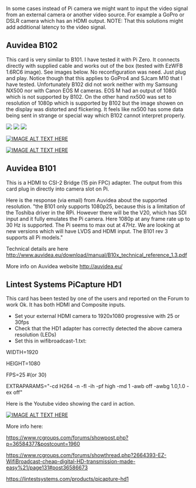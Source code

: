 In some cases instead of Pi camera we might want to input the video signal from an external camera or another video source. For example a GoPro or DSLR camera which has an HDMI output. NOTE: That this solutions might add additional latency to the video signal.

## Auvidea B102
This card is very similar to B101. I have tested it with Pi Zero. It connects directly with supplied cable and works out of the box (tested with EzWFB 1.6RC6 image). See images below. No reconfiguration was need. Just plug and play. Notice though that this applies to GoPro4 and SJcam M10 that I have tested. Unfortunately B102 did not work neither with my Samsung NX500 nor with Canon EOS M cameras. EOS M had an output of 1080i which is not supported by B102. On the other hand nx500 was set to resolution of 1080p which is supported by B102 but the image showen on the display was distorted and flickering. It feels like nx500 has some data being sent in strange or special way which B102 cannot interpret properly.

![](https://raw.githubusercontent.com/bortek/EZ-WifiBroadcast/master/wiki-content/B102-1.jpg)
![](https://raw.githubusercontent.com/bortek/EZ-WifiBroadcast/master/wiki-content/B102-2.jpg)
![](https://raw.githubusercontent.com/bortek/EZ-WifiBroadcast/master/wiki-content/B102-3.jpg)

[![IMAGE ALT TEXT HERE](https://img.youtube.com/vi/IBBYN1I1YOU/0.jpg)](https://www.youtube.com/watch?v=IBBYN1I1YOU)

[![IMAGE ALT TEXT HERE](https://img.youtube.com/vi/K-vXwZFPys4/0.jpg)](https://www.youtube.com/watch?v=K-vXwZFPys4)


## Auvidea B101
This is a HDMI to CSI-2 Bridge (15 pin FPC) adapter. The output from this card plug in directly into camera slot on Pi. 

Here is the response (via email) from Auvidea about the supported resolution. "the B101 only supports 1080p25, because this is a limitation of the Toshiba driver in the RPi. However there will be the V20, which has SDI input and it fully emulates the Pi camera. Here 1080p at any frame rate up to 30 Hz is supported. The Pi seems to max out at 47Hz. We are looking at new versions which will have LVDS and HDMI input. The B101 rev 3 supports all Pi models."

Technical details are here http://www.auvidea.eu/download/manual/B10x_technical_reference_1.3.pdf

More info on Auvidea website http://auvidea.eu/


## Lintest Systems PiCapture HD1
This card has been tested by one of the users and reported on the Forum to work Ok. It has both HDMI and Composite inputs. 

- Set your external HDMI camera to 1920x1080 progressive with 25 or 30fps
- Check that the HD1 adapter has correctly detected the above camera resolution (LEDs)
- Set this in wifibroadcast-1.txt:

WIDTH=1920

HEIGHT=1080

FPS=25  #(or 30)

EXTRAPARAMS="-cd H264 -n -fl -ih -pf high -md 1 -awb off -awbg 1.0,1.0 -ex off"

Here is the Youtube video showing the card in action.

[![IMAGE ALT TEXT HERE](https://img.youtube.com/vi/NZZFx7HoXIw/0.jpg)](https://www.youtube.com/watch?v=NZZFx7HoXIw)



More info here:

https://www.rcgroups.com/forums/showpost.php?p=36584377&postcount=1960

https://www.rcgroups.com/forums/showthread.php?2664393-EZ-WifiBroadcast-cheap-digital-HD-transmission-made-easy%21/page131#post36586673

https://lintestsystems.com/products/picapture-hd1

